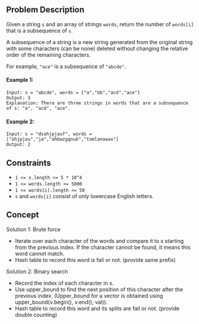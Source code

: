 ## Problem Description

Given a string `s` and an array of strings `words`, return the number of `words[i]` that is a subsequence of `s`.

A subsequence of a string is a new string generated from the original string with some characters (can be none) deleted without changing the relative order of the remaining characters.

For example, `"ace"` is a subsequence of `"abcde"`.
 

#### Example 1:
```plaintext
Input: s = "abcde", words = ["a","bb","acd","ace"]
Output: 3
Explanation: There are three strings in words that are a subsequence of s: "a", "acd", "ace".
```
#### Example 2:
```plaintext
Input: s = "dsahjpjauf", words = ["ahjpjau","ja","ahbwzgqnuk","tnmlanowax"]
Output: 2
 ```

## Constraints

- `1 <= s.length <= 5 * 10^4`
- `1 <= words.length <= 5000`
- `1 <= words[i].length <= 50`
- `s` and `words[i]` consist of only lowercase English letters.

## Concept
Solution 1: Brute force
- Iterate over each character of the words and compare it to s starting from the previous index. If the character cannot be found, it means this word cannot match.
- Hash table to record this word is fail or not. (provide same prefix)

Solution 2: Binary search

- Record the index of each character in s.
- Use upper_bound to find the next position of this character after the previous index. (Upper_bound for a vector is obtained using upper_bound(v.begin(), v.end(), val)).
- Hash table to record this word and its splits are fail or not. (provide double counting)
